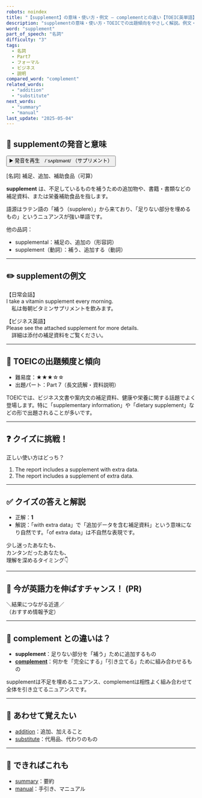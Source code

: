 ```yaml
---
robots: noindex
title: "【supplement】の意味・使い方・例文 ― complementとの違い【TOEIC英単語】"
description: "supplementの意味・使い方・TOEICでの出題傾向をやさしく解説。例文・クイズ付きでcomplementとの違いもわかりやすく学べます。"
word: "supplement"
part_of_speech: "名詞"
difficulty: "3"
tags:
  - 名詞
  - Part7
  - フォーマル
  - ビジネス
  - 説明
compared_word: "complement"
related_words:
  - "addition"
  - "substitute"
next_words:
  - "summary"
  - "manual"
last_update: "2025-05-04"
---
```


## 🔰 supplementの発音と意味

<button class="play-audio" onclick="playTTS('supplement')">
  <span class="play-audio-main">
    ▶️ 発音を再生　/ˈsʌplɪmənt/
  </span>
  <span class="play-audio-sub">
    （サプリメント）
  </span>
</button>

[名詞] 補足、追加、補助食品（可算）

**supplement** は、不足しているものを補うための追加物や、書籍・書類などの補足資料、または栄養補助食品を指します。

語源はラテン語の「補う（supplere）」から来ており、「足りない部分を埋めるもの」というニュアンスが強い単語です。

他の品詞：  
- supplemental：補足の、追加の（形容詞）
- supplement（動詞）：補う、追加する（動詞）

---

## ✏️ supplementの例文

【日常会話】  
I take a vitamin supplement every morning.  
　私は毎朝ビタミンサプリメントを飲みます。

【ビジネス英語】  
Please see the attached supplement for more details.  
　詳細は添付の補足資料をご覧ください。

---

## 🎯 TOEICの出題頻度と傾向

- 難易度：★★★☆☆
- 出題パート：Part 7（長文読解・資料説明）

TOEICでは、ビジネス文書や案内文の補足資料、健康や栄養に関する話題でよく登場します。特に「supplementary information」や「dietary supplement」などの形で出題されることが多いです。

---

## ❓ クイズに挑戦！

正しい使い方はどっち？

1. The report includes a supplement with extra data.  
2. The report includes a supplement of extra data.

---

## ✅ クイズの答えと解説

- 正解：**1**
- 解説：「with extra data」で「追加データを含む補足資料」という意味になり自然です。「of extra data」は不自然な表現です。

少し迷ったあなたも、  
カンタンだったあなたも、  
理解を深めるタイミング👇️

---

## 🚀 今が英語力を伸ばすチャンス！ (PR)

<div class="info-center">
＼結果につながる近道／<br>  
（おすすめ情報予定）
</div>

---

## 🤔  complement との違いは？

- **supplement**：足りない部分を「補う」ために追加するもの
- **[complement](/complement)**：何かを「完全にする」「引き立てる」ために組み合わせるもの

supplementは不足を埋めるニュアンス、complementは相性よく組み合わせて全体を引き立てるニュアンスです。

---

## 🧩 あわせて覚えたい

- [addition](/addition)：追加、加えること
- [substitute](/substitute)：代用品、代わりのもの

---

## 📖 できればこれも

- [summary](/summary)：要約
- [manual](/manual)：手引き、マニュアル

<!-- cvid: aid07_bid32 -->
